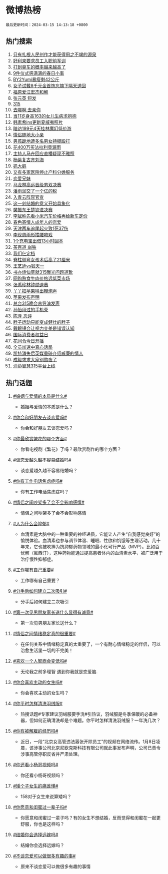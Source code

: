 # 微博热榜

`最后更新时间：2024-03-15 14:13:18 +0800`

## 热门搜索

1. [只有扎根人民创作才能获得用之不竭的源泉](https://m.weibo.cn/search?containerid=100103type%3D1%26t%3D10%26q%3D%23%E5%8F%AA%E6%9C%89%E6%89%8E%E6%A0%B9%E4%BA%BA%E6%B0%91%E5%88%9B%E4%BD%9C%E6%89%8D%E8%83%BD%E8%8E%B7%E5%BE%97%E7%94%A8%E4%B9%8B%E4%B8%8D%E7%AB%AD%E7%9A%84%E6%BA%90%E6%B3%89%23&stream_entry_id=51&isnewpage=1&extparam=seat%3D1%26cate%3D10103%26dgr%3D0%26q%3D%2523%25E5%258F%25AA%25E6%259C%2589%25E6%2589%258E%25E6%25A0%25B9%25E4%25BA%25BA%25E6%25B0%2591%25E5%2588%259B%25E4%25BD%259C%25E6%2589%258D%25E8%2583%25BD%25E8%258E%25B7%25E5%25BE%2597%25E7%2594%25A8%25E4%25B9%258B%25E4%25B8%258D%25E7%25AB%25AD%25E7%259A%2584%25E6%25BA%2590%25E6%25B3%2589%2523%26stream_entry_id%3D51%26c_type%3D51%26pos%3D0%26filter_type%3Drealtimehot%26display_time%3D1710483197%26pre_seqid%3D1710483197385016155166)
1. [好利来要求员工入职前军训](https://m.weibo.cn/search?containerid=100103type%3D1%26t%3D10%26q%3D%23%E5%A5%BD%E5%88%A9%E6%9D%A5%E8%A6%81%E6%B1%82%E5%91%98%E5%B7%A5%E5%85%A5%E8%81%8C%E5%89%8D%E5%86%9B%E8%AE%AD%23&stream_entry_id=31&isnewpage=1&extparam=seat%3D1%26flag%3D1%26cate%3D5001%26band_rank%3D1%26filter_type%3Drealtimehot%26dgr%3D0%26pos%3D0%26lcate%3D5001%26stream_entry_id%3D31%26realpos%3D1%26c_type%3D31%26q%3D%2523%25E5%25A5%25BD%25E5%2588%25A9%25E6%259D%25A5%25E8%25A6%2581%25E6%25B1%2582%25E5%2591%2598%25E5%25B7%25A5%25E5%2585%25A5%25E8%2581%258C%25E5%2589%258D%25E5%2586%259B%25E8%25AE%25AD%2523%26display_time%3D1710483197%26pre_seqid%3D1710483197385016155166)
1. [打到臭车的概率越来越高了](https://m.weibo.cn/search?containerid=100103type%3D1%26t%3D10%26q%3D%23%E6%89%93%E5%88%B0%E8%87%AD%E8%BD%A6%E7%9A%84%E6%A6%82%E7%8E%87%E8%B6%8A%E6%9D%A5%E8%B6%8A%E9%AB%98%E4%BA%86%23&stream_entry_id=31&isnewpage=1&extparam=seat%3D1%26flag%3D2%26cate%3D5001%26band_rank%3D2%26filter_type%3Drealtimehot%26dgr%3D0%26pos%3D1%26lcate%3D5001%26stream_entry_id%3D31%26realpos%3D2%26c_type%3D31%26q%3D%2523%25E6%2589%2593%25E5%2588%25B0%25E8%2587%25AD%25E8%25BD%25A6%25E7%259A%2584%25E6%25A6%2582%25E7%258E%2587%25E8%25B6%258A%25E6%259D%25A5%25E8%25B6%258A%25E9%25AB%2598%25E4%25BA%2586%2523%26display_time%3D1710483197%26pre_seqid%3D1710483197385016155166)
1. [9件仪式感满满的春日小事](https://m.weibo.cn/search?containerid=100103type%3D1%26t%3D10%26q%3D%239%E4%BB%B6%E4%BB%AA%E5%BC%8F%E6%84%9F%E6%BB%A1%E6%BB%A1%E7%9A%84%E6%98%A5%E6%97%A5%E5%B0%8F%E4%BA%8B%23&stream_entry_id=31&isnewpage=1&extparam=seat%3D1%26flag%3D0%26cate%3D5001%26band_rank%3D3%26filter_type%3Drealtimehot%26dgr%3D0%26pos%3D2%26lcate%3D5001%26stream_entry_id%3D31%26realpos%3D3%26c_type%3D31%26q%3D%25239%25E4%25BB%25B6%25E4%25BB%25AA%25E5%25BC%258F%25E6%2584%259F%25E6%25BB%25A1%25E6%25BB%25A1%25E7%259A%2584%25E6%2598%25A5%25E6%2597%25A5%25E5%25B0%258F%25E4%25BA%258B%2523%26display_time%3D1710483197%26pre_seqid%3D1710483197385016155166)
1. [BY2Yumi暴瘦剩42公斤](https://m.weibo.cn/search?containerid=100103type%3D1%26t%3D10%26q%3D%23BY2Yumi%E6%9A%B4%E7%98%A6%E5%89%A942%E5%85%AC%E6%96%A4%23&stream_entry_id=31&isnewpage=1&extparam=seat%3D1%26flag%3D1%26cate%3D5001%26band_rank%3D4%26filter_type%3Drealtimehot%26dgr%3D0%26pos%3D3%26lcate%3D5001%26stream_entry_id%3D31%26realpos%3D4%26c_type%3D31%26q%3D%2523BY2Yumi%25E6%259A%25B4%25E7%2598%25A6%25E5%2589%25A942%25E5%2585%25AC%25E6%2596%25A4%2523%26display_time%3D1710483197%26pre_seqid%3D1710483197385016155166)
1. [女子试戴8千元金首饰忘摘下隔天送回](https://m.weibo.cn/search?containerid=100103type%3D1%26t%3D10%26q%3D%23%E5%A5%B3%E5%AD%90%E8%AF%95%E6%88%B48%E5%8D%83%E5%85%83%E9%87%91%E9%A6%96%E9%A5%B0%E5%BF%98%E6%91%98%E4%B8%8B%E9%9A%94%E5%A4%A9%E9%80%81%E5%9B%9E%23&stream_entry_id=31&isnewpage=1&extparam=seat%3D1%26flag%3D32768%26cate%3D5001%26band_rank%3D5%26filter_type%3Drealtimehot%26dgr%3D0%26pos%3D4%26lcate%3D5001%26stream_entry_id%3D31%26realpos%3D5%26c_type%3D31%26q%3D%2523%25E5%25A5%25B3%25E5%25AD%2590%25E8%25AF%2595%25E6%2588%25B48%25E5%258D%2583%25E5%2585%2583%25E9%2587%2591%25E9%25A6%2596%25E9%25A5%25B0%25E5%25BF%2598%25E6%2591%2598%25E4%25B8%258B%25E9%259A%2594%25E5%25A4%25A9%25E9%2580%2581%25E5%259B%259E%2523%26display_time%3D1710483197%26pre_seqid%3D1710483197385016155166)
1. [福原爱江宏杰和解](https://m.weibo.cn/search?containerid=100103type%3D1%26t%3D10%26q%3D%E7%A6%8F%E5%8E%9F%E7%88%B1%E6%B1%9F%E5%AE%8F%E6%9D%B0%E5%92%8C%E8%A7%A3&stream_entry_id=31&isnewpage=1&extparam=seat%3D1%26flag%3D1%26cate%3D5001%26band_rank%3D6%26filter_type%3Drealtimehot%26dgr%3D0%26pos%3D5%26lcate%3D5001%26stream_entry_id%3D31%26realpos%3D6%26c_type%3D31%26q%3D%25E7%25A6%258F%25E5%258E%259F%25E7%2588%25B1%25E6%25B1%259F%25E5%25AE%258F%25E6%259D%25B0%25E5%2592%258C%25E8%25A7%25A3%26display_time%3D1710483197%26pre_seqid%3D1710483197385016155166)
1. [张元英 短发](https://m.weibo.cn/search?containerid=100103type%3D1%26t%3D10%26q%3D%E5%BC%A0%E5%85%83%E8%8B%B1+%E7%9F%AD%E5%8F%91&stream_entry_id=31&isnewpage=1&extparam=seat%3D1%26flag%3D1%26cate%3D5001%26band_rank%3D7%26filter_type%3Drealtimehot%26dgr%3D0%26pos%3D6%26lcate%3D5001%26stream_entry_id%3D31%26realpos%3D7%26c_type%3D31%26q%3D%25E5%25BC%25A0%25E5%2585%2583%25E8%258B%25B1%2520%25E7%259F%25AD%25E5%258F%2591%26display_time%3D1710483197%26pre_seqid%3D1710483197385016155166)
1. [315](https://m.weibo.cn/search?containerid=100103type%3D1%26t%3D10%26q%3D315&stream_entry_id=31&isnewpage=1&extparam=seat%3D1%26flag%3D16%26cate%3D5001%26band_rank%3D8%26filter_type%3Drealtimehot%26dgr%3D0%26pos%3D7%26lcate%3D5001%26stream_entry_id%3D31%26realpos%3D8%26c_type%3D31%26q%3D315%26display_time%3D1710483197%26pre_seqid%3D1710483197385016155166)
1. [去哪啊 去亲你](https://m.weibo.cn/search?containerid=100103type%3D1%26t%3D10%26q%3D%E5%8E%BB%E5%93%AA%E5%95%8A+%E5%8E%BB%E4%BA%B2%E4%BD%A0&stream_entry_id=31&isnewpage=1&extparam=seat%3D1%26flag%3D2%26cate%3D5001%26band_rank%3D9%26filter_type%3Drealtimehot%26dgr%3D0%26pos%3D8%26lcate%3D5001%26stream_entry_id%3D31%26realpos%3D9%26c_type%3D31%26q%3D%25E5%258E%25BB%25E5%2593%25AA%25E5%2595%258A%2520%25E5%258E%25BB%25E4%25BA%25B2%25E4%25BD%25A0%26display_time%3D1710483197%26pre_seqid%3D1710483197385016155166)
1. [当11岁身高163的女儿生病求抱抱](https://m.weibo.cn/search?containerid=100103type%3D1%26t%3D10%26q%3D%23%E5%BD%9311%E5%B2%81%E8%BA%AB%E9%AB%98163%E7%9A%84%E5%A5%B3%E5%84%BF%E7%94%9F%E7%97%85%E6%B1%82%E6%8A%B1%E6%8A%B1%23&stream_entry_id=31&isnewpage=1&extparam=seat%3D1%26flag%3D32768%26cate%3D5001%26band_rank%3D10%26filter_type%3Drealtimehot%26dgr%3D0%26pos%3D9%26lcate%3D5001%26stream_entry_id%3D31%26realpos%3D10%26c_type%3D31%26q%3D%2523%25E5%25BD%259311%25E5%25B2%2581%25E8%25BA%25AB%25E9%25AB%2598163%25E7%259A%2584%25E5%25A5%25B3%25E5%2584%25BF%25E7%2594%259F%25E7%2597%2585%25E6%25B1%2582%25E6%258A%25B1%25E6%258A%25B1%2523%26display_time%3D1710483197%26pre_seqid%3D1710483197385016155166)
1. [韩素希ins更新夏威夷照片](https://m.weibo.cn/search?containerid=100103type%3D1%26t%3D10%26q%3D%23%E9%9F%A9%E7%B4%A0%E5%B8%8Cins%E6%9B%B4%E6%96%B0%E5%A4%8F%E5%A8%81%E5%A4%B7%E7%85%A7%E7%89%87%23&stream_entry_id=31&isnewpage=1&extparam=seat%3D1%26flag%3D2%26cate%3D5001%26band_rank%3D11%26filter_type%3Drealtimehot%26dgr%3D0%26pos%3D10%26lcate%3D5001%26stream_entry_id%3D31%26realpos%3D11%26c_type%3D31%26q%3D%2523%25E9%259F%25A9%25E7%25B4%25A0%25E5%25B8%258Cins%25E6%259B%25B4%25E6%2596%25B0%25E5%25A4%258F%25E5%25A8%2581%25E5%25A4%25B7%25E7%2585%25A7%25E7%2589%2587%2523%26display_time%3D1710483197%26pre_seqid%3D1710483197385016155166)
1. [暗访199元4天桂林魔幻低价游](https://m.weibo.cn/search?containerid=100103type%3D1%26t%3D10%26q%3D%23%E6%9A%97%E8%AE%BF199%E5%85%834%E5%A4%A9%E6%A1%82%E6%9E%97%E9%AD%94%E5%B9%BB%E4%BD%8E%E4%BB%B7%E6%B8%B8%23&stream_entry_id=31&isnewpage=1&extparam=seat%3D1%26flag%3D1%26cate%3D5001%26band_rank%3D12%26filter_type%3Drealtimehot%26dgr%3D0%26pos%3D11%26lcate%3D5001%26stream_entry_id%3D31%26realpos%3D12%26c_type%3D31%26q%3D%2523%25E6%259A%2597%25E8%25AE%25BF199%25E5%2585%25834%25E5%25A4%25A9%25E6%25A1%2582%25E6%259E%2597%25E9%25AD%2594%25E5%25B9%25BB%25E4%25BD%258E%25E4%25BB%25B7%25E6%25B8%25B8%2523%26display_time%3D1710483197%26pre_seqid%3D1710483197385016155166)
1. [情侣随地大小亲](https://m.weibo.cn/search?containerid=100103type%3D1%26t%3D10%26q%3D%E6%83%85%E4%BE%A3%E9%9A%8F%E5%9C%B0%E5%A4%A7%E5%B0%8F%E4%BA%B2&stream_entry_id=31&isnewpage=1&extparam=seat%3D1%26flag%3D0%26cate%3D5001%26band_rank%3D13%26filter_type%3Drealtimehot%26dgr%3D0%26pos%3D12%26lcate%3D5001%26stream_entry_id%3D31%26realpos%3D13%26c_type%3D31%26q%3D%25E6%2583%2585%25E4%25BE%25A3%25E9%259A%258F%25E5%259C%25B0%25E5%25A4%25A7%25E5%25B0%258F%25E4%25BA%25B2%26display_time%3D1710483197%26pre_seqid%3D1710483197385016155166)
1. [男孩跪地遭多名男女持棍殴打](https://m.weibo.cn/search?containerid=100103type%3D1%26t%3D10%26q%3D%23%E7%94%B7%E5%AD%A9%E8%B7%AA%E5%9C%B0%E9%81%AD%E5%A4%9A%E5%90%8D%E7%94%B7%E5%A5%B3%E6%8C%81%E6%A3%8D%E6%AE%B4%E6%89%93%23&stream_entry_id=31&isnewpage=1&extparam=seat%3D1%26flag%3D0%26cate%3D5001%26band_rank%3D14%26filter_type%3Drealtimehot%26dgr%3D0%26pos%3D13%26lcate%3D5001%26stream_entry_id%3D31%26realpos%3D14%26c_type%3D31%26q%3D%2523%25E7%2594%25B7%25E5%25AD%25A9%25E8%25B7%25AA%25E5%259C%25B0%25E9%2581%25AD%25E5%25A4%259A%25E5%2590%258D%25E7%2594%25B7%25E5%25A5%25B3%25E6%258C%2581%25E6%25A3%258D%25E6%25AE%25B4%25E6%2589%2593%2523%26display_time%3D1710483197%26pre_seqid%3D1710483197385016155166)
1. [花400万买法拉利竟漏雨](https://m.weibo.cn/search?containerid=100103type%3D1%26t%3D10%26q%3D%23%E8%8A%B1400%E4%B8%87%E4%B9%B0%E6%B3%95%E6%8B%89%E5%88%A9%E7%AB%9F%E6%BC%8F%E9%9B%A8%23&stream_entry_id=31&isnewpage=1&extparam=seat%3D1%26flag%3D1%26cate%3D5001%26band_rank%3D15%26filter_type%3Drealtimehot%26dgr%3D0%26pos%3D14%26lcate%3D5001%26stream_entry_id%3D31%26realpos%3D15%26c_type%3D31%26q%3D%2523%25E8%258A%25B1400%25E4%25B8%2587%25E4%25B9%25B0%25E6%25B3%2595%25E6%258B%2589%25E5%2588%25A9%25E7%25AB%259F%25E6%25BC%258F%25E9%259B%25A8%2523%26display_time%3D1710483197%26pre_seqid%3D1710483197385016155166)
1. [主持人马卉回应直播疑现不雅照](https://m.weibo.cn/search?containerid=100103type%3D1%26t%3D10%26q%3D%23%E4%B8%BB%E6%8C%81%E4%BA%BA%E9%A9%AC%E5%8D%89%E5%9B%9E%E5%BA%94%E7%9B%B4%E6%92%AD%E7%96%91%E7%8E%B0%E4%B8%8D%E9%9B%85%E7%85%A7%23&stream_entry_id=31&isnewpage=1&extparam=seat%3D1%26flag%3D0%26cate%3D5001%26band_rank%3D16%26filter_type%3Drealtimehot%26dgr%3D0%26pos%3D15%26lcate%3D5001%26stream_entry_id%3D31%26realpos%3D16%26c_type%3D31%26q%3D%2523%25E4%25B8%25BB%25E6%258C%2581%25E4%25BA%25BA%25E9%25A9%25AC%25E5%258D%2589%25E5%259B%259E%25E5%25BA%2594%25E7%259B%25B4%25E6%2592%25AD%25E7%2596%2591%25E7%258E%25B0%25E4%25B8%258D%25E9%259B%2585%25E7%2585%25A7%2523%26display_time%3D1710483197%26pre_seqid%3D1710483197385016155166)
1. [杨紫复古齐刘海](https://m.weibo.cn/search?containerid=100103type%3D1%26t%3D10%26q%3D%23%E6%9D%A8%E7%B4%AB%E5%A4%8D%E5%8F%A4%E9%BD%90%E5%88%98%E6%B5%B7%23&stream_entry_id=31&isnewpage=1&extparam=seat%3D1%26flag%3D1%26cate%3D5001%26band_rank%3D17%26filter_type%3Drealtimehot%26dgr%3D0%26pos%3D16%26lcate%3D5001%26stream_entry_id%3D31%26realpos%3D17%26c_type%3D31%26q%3D%2523%25E6%259D%25A8%25E7%25B4%25AB%25E5%25A4%258D%25E5%258F%25A4%25E9%25BD%2590%25E5%2588%2598%25E6%25B5%25B7%2523%26display_time%3D1710483197%26pre_seqid%3D1710483197385016155166)
1. [抓大鹅](https://m.weibo.cn/search?containerid=100103type%3D1%26t%3D10%26q%3D%E6%8A%93%E5%A4%A7%E9%B9%85&stream_entry_id=31&isnewpage=1&extparam=seat%3D1%26flag%3D1%26cate%3D5001%26band_rank%3D18%26filter_type%3Drealtimehot%26dgr%3D0%26pos%3D17%26lcate%3D5001%26stream_entry_id%3D31%26realpos%3D18%26c_type%3D31%26q%3D%25E6%258A%2593%25E5%25A4%25A7%25E9%25B9%2585%26display_time%3D1710483197%26pre_seqid%3D1710483197385016155166)
1. [又有多家医院停止产科分娩服务](https://m.weibo.cn/search?containerid=100103type%3D1%26t%3D10%26q%3D%23%E5%8F%88%E6%9C%89%E5%A4%9A%E5%AE%B6%E5%8C%BB%E9%99%A2%E5%81%9C%E6%AD%A2%E4%BA%A7%E7%A7%91%E5%88%86%E5%A8%A9%E6%9C%8D%E5%8A%A1%23&stream_entry_id=31&isnewpage=1&extparam=seat%3D1%26flag%3D0%26cate%3D5001%26band_rank%3D19%26filter_type%3Drealtimehot%26dgr%3D0%26pos%3D18%26lcate%3D5001%26stream_entry_id%3D31%26realpos%3D19%26c_type%3D31%26q%3D%2523%25E5%258F%2588%25E6%259C%2589%25E5%25A4%259A%25E5%25AE%25B6%25E5%258C%25BB%25E9%2599%25A2%25E5%2581%259C%25E6%25AD%25A2%25E4%25BA%25A7%25E7%25A7%2591%25E5%2588%2586%25E5%25A8%25A9%25E6%259C%258D%25E5%258A%25A1%2523%26display_time%3D1710483197%26pre_seqid%3D1710483197385016155166)
1. [恋爱兄妹](https://m.weibo.cn/search?containerid=100103type%3D1%26t%3D10%26q%3D%E6%81%8B%E7%88%B1%E5%85%84%E5%A6%B9&stream_entry_id=31&isnewpage=1&extparam=seat%3D1%26flag%3D1%26cate%3D5001%26band_rank%3D20%26filter_type%3Drealtimehot%26dgr%3D0%26pos%3D19%26lcate%3D5001%26stream_entry_id%3D31%26realpos%3D20%26c_type%3D31%26q%3D%25E6%2581%258B%25E7%2588%25B1%25E5%2585%2584%25E5%25A6%25B9%26display_time%3D1710483197%26pre_seqid%3D1710483197385016155166)
1. [马龙林高远晋级男双决赛](https://m.weibo.cn/search?containerid=100103type%3D1%26t%3D10%26q%3D%23%E9%A9%AC%E9%BE%99%E6%9E%97%E9%AB%98%E8%BF%9C%E6%99%8B%E7%BA%A7%E7%94%B7%E5%8F%8C%E5%86%B3%E8%B5%9B%23&stream_entry_id=31&isnewpage=1&extparam=seat%3D1%26flag%3D1%26cate%3D5001%26band_rank%3D21%26filter_type%3Drealtimehot%26dgr%3D0%26pos%3D20%26lcate%3D5001%26stream_entry_id%3D31%26realpos%3D21%26c_type%3D31%26q%3D%2523%25E9%25A9%25AC%25E9%25BE%2599%25E6%259E%2597%25E9%25AB%2598%25E8%25BF%259C%25E6%2599%258B%25E7%25BA%25A7%25E7%2594%25B7%25E5%258F%258C%25E5%2586%25B3%25E8%25B5%259B%2523%26display_time%3D1710483197%26pre_seqid%3D1710483197385016155166)
1. [潘雨润交了一个亿的税](https://m.weibo.cn/search?containerid=100103type%3D1%26t%3D10%26q%3D%23%E6%BD%98%E9%9B%A8%E6%B6%A6%E4%BA%A4%E4%BA%86%E4%B8%80%E4%B8%AA%E4%BA%BF%E7%9A%84%E7%A8%8E%23&stream_entry_id=31&isnewpage=1&extparam=seat%3D1%26flag%3D1%26cate%3D5001%26band_rank%3D22%26filter_type%3Drealtimehot%26dgr%3D0%26pos%3D21%26lcate%3D5001%26stream_entry_id%3D31%26realpos%3D22%26c_type%3D31%26q%3D%2523%25E6%25BD%2598%25E9%259B%25A8%25E6%25B6%25A6%25E4%25BA%25A4%25E4%25BA%2586%25E4%25B8%2580%25E4%25B8%25AA%25E4%25BA%25BF%25E7%259A%2584%25E7%25A8%258E%2523%26display_time%3D1710483197%26pre_seqid%3D1710483197385016155166)
1. [入青云阵容官宣](https://m.weibo.cn/search?containerid=100103type%3D1%26t%3D10%26q%3D%23%E5%85%A5%E9%9D%92%E4%BA%91%E9%98%B5%E5%AE%B9%E5%AE%98%E5%AE%A3%23&stream_entry_id=31&isnewpage=1&extparam=seat%3D1%26flag%3D0%26cate%3D5001%26band_rank%3D23%26filter_type%3Drealtimehot%26dgr%3D0%26pos%3D22%26lcate%3D5001%26stream_entry_id%3D31%26realpos%3D23%26c_type%3D31%26q%3D%2523%25E5%2585%25A5%25E9%259D%2592%25E4%25BA%2591%25E9%2598%25B5%25E5%25AE%25B9%25E5%25AE%2598%25E5%25AE%25A3%2523%26display_time%3D1710483197%26pre_seqid%3D1710483197385016155166)
1. [这一刻结婚的意义开始具象化](https://m.weibo.cn/search?containerid=100103type%3D1%26t%3D10%26q%3D%23%E8%BF%99%E4%B8%80%E5%88%BB%E7%BB%93%E5%A9%9A%E7%9A%84%E6%84%8F%E4%B9%89%E5%BC%80%E5%A7%8B%E5%85%B7%E8%B1%A1%E5%8C%96%23&stream_entry_id=31&isnewpage=1&extparam=seat%3D1%26flag%3D1%26cate%3D5001%26band_rank%3D24%26filter_type%3Drealtimehot%26dgr%3D0%26pos%3D23%26lcate%3D5001%26stream_entry_id%3D31%26realpos%3D24%26c_type%3D31%26q%3D%2523%25E8%25BF%2599%25E4%25B8%2580%25E5%2588%25BB%25E7%25BB%2593%25E5%25A9%259A%25E7%259A%2584%25E6%2584%258F%25E4%25B9%2589%25E5%25BC%2580%25E5%25A7%258B%25E5%2585%25B7%25E8%25B1%25A1%25E5%258C%2596%2523%26display_time%3D1710483197%26pre_seqid%3D1710483197385016155166)
1. [樊振东王楚钦进决赛](https://m.weibo.cn/search?containerid=100103type%3D1%26t%3D10%26q%3D%23%E6%A8%8A%E6%8C%AF%E4%B8%9C%E7%8E%8B%E6%A5%9A%E9%92%A6%E8%BF%9B%E5%86%B3%E8%B5%9B%23&stream_entry_id=31&isnewpage=1&extparam=seat%3D1%26flag%3D1%26cate%3D5001%26band_rank%3D25%26filter_type%3Drealtimehot%26dgr%3D0%26pos%3D24%26lcate%3D5001%26stream_entry_id%3D31%26realpos%3D25%26c_type%3D31%26q%3D%2523%25E6%25A8%258A%25E6%258C%25AF%25E4%25B8%259C%25E7%258E%258B%25E6%25A5%259A%25E9%2592%25A6%25E8%25BF%259B%25E5%2586%25B3%25E8%25B5%259B%2523%26display_time%3D1710483197%26pre_seqid%3D1710483197385016155166)
1. [李斌称先看小米汽车价格再给新车定价](https://m.weibo.cn/search?containerid=100103type%3D1%26t%3D10%26q%3D%23%E6%9D%8E%E6%96%8C%E7%A7%B0%E5%85%88%E7%9C%8B%E5%B0%8F%E7%B1%B3%E6%B1%BD%E8%BD%A6%E4%BB%B7%E6%A0%BC%E5%86%8D%E7%BB%99%E6%96%B0%E8%BD%A6%E5%AE%9A%E4%BB%B7%23&stream_entry_id=31&isnewpage=1&extparam=seat%3D1%26flag%3D1%26cate%3D5001%26band_rank%3D26%26filter_type%3Drealtimehot%26dgr%3D0%26pos%3D25%26lcate%3D5001%26stream_entry_id%3D31%26realpos%3D26%26c_type%3D31%26q%3D%2523%25E6%259D%258E%25E6%2596%258C%25E7%25A7%25B0%25E5%2585%2588%25E7%259C%258B%25E5%25B0%258F%25E7%25B1%25B3%25E6%25B1%25BD%25E8%25BD%25A6%25E4%25BB%25B7%25E6%25A0%25BC%25E5%2586%258D%25E7%25BB%2599%25E6%2596%25B0%25E8%25BD%25A6%25E5%25AE%259A%25E4%25BB%25B7%2523%26display_time%3D1710483197%26pre_seqid%3D1710483197385016155166)
1. [春色寄情人成年人的恋爱](https://m.weibo.cn/search?containerid=100103type%3D1%26t%3D10%26q%3D%23%E6%98%A5%E8%89%B2%E5%AF%84%E6%83%85%E4%BA%BA%E6%88%90%E5%B9%B4%E4%BA%BA%E7%9A%84%E6%81%8B%E7%88%B1%23&stream_entry_id=31&isnewpage=1&extparam=seat%3D1%26flag%3D0%26cate%3D5001%26band_rank%3D27%26filter_type%3Drealtimehot%26dgr%3D0%26pos%3D26%26lcate%3D5001%26stream_entry_id%3D31%26realpos%3D27%26c_type%3D31%26q%3D%2523%25E6%2598%25A5%25E8%2589%25B2%25E5%25AF%2584%25E6%2583%2585%25E4%25BA%25BA%25E6%2588%2590%25E5%25B9%25B4%25E4%25BA%25BA%25E7%259A%2584%25E6%2581%258B%25E7%2588%25B1%2523%26display_time%3D1710483197%26pre_seqid%3D1710483197385016155166)
1. [天津两车追尾起火致1死37伤](https://m.weibo.cn/search?containerid=100103type%3D1%26t%3D10%26q%3D%23%E5%A4%A9%E6%B4%A5%E4%B8%A4%E8%BD%A6%E8%BF%BD%E5%B0%BE%E8%B5%B7%E7%81%AB%E8%87%B41%E6%AD%BB37%E4%BC%A4%23&stream_entry_id=31&isnewpage=1&extparam=seat%3D1%26flag%3D0%26cate%3D5001%26band_rank%3D28%26filter_type%3Drealtimehot%26dgr%3D0%26pos%3D27%26lcate%3D5001%26stream_entry_id%3D31%26realpos%3D28%26c_type%3D31%26q%3D%2523%25E5%25A4%25A9%25E6%25B4%25A5%25E4%25B8%25A4%25E8%25BD%25A6%25E8%25BF%25BD%25E5%25B0%25BE%25E8%25B5%25B7%25E7%2581%25AB%25E8%2587%25B41%25E6%25AD%25BB37%25E4%25BC%25A4%2523%26display_time%3D1710483197%26pre_seqid%3D1710483197385016155166)
1. [李现周雨彤搂腰吻戏](https://m.weibo.cn/search?containerid=100103type%3D1%26t%3D10%26q%3D%23%E6%9D%8E%E7%8E%B0%E5%91%A8%E9%9B%A8%E5%BD%A4%E6%90%82%E8%85%B0%E5%90%BB%E6%88%8F%23&stream_entry_id=31&isnewpage=1&extparam=seat%3D1%26flag%3D1%26cate%3D5001%26band_rank%3D29%26filter_type%3Drealtimehot%26dgr%3D0%26pos%3D28%26lcate%3D5001%26stream_entry_id%3D31%26realpos%3D29%26c_type%3D31%26q%3D%2523%25E6%259D%258E%25E7%258E%25B0%25E5%2591%25A8%25E9%259B%25A8%25E5%25BD%25A4%25E6%2590%2582%25E8%2585%25B0%25E5%2590%25BB%25E6%2588%258F%2523%26display_time%3D1710483197%26pre_seqid%3D1710483197385016155166)
1. [1个充电宝出借13小时回本](https://m.weibo.cn/search?containerid=100103type%3D1%26t%3D10%26q%3D%231%E4%B8%AA%E5%85%85%E7%94%B5%E5%AE%9D%E5%87%BA%E5%80%9F13%E5%B0%8F%E6%97%B6%E5%9B%9E%E6%9C%AC%23&stream_entry_id=31&isnewpage=1&extparam=seat%3D1%26flag%3D1%26cate%3D5001%26band_rank%3D30%26filter_type%3Drealtimehot%26dgr%3D0%26pos%3D29%26lcate%3D5001%26stream_entry_id%3D31%26realpos%3D30%26c_type%3D31%26q%3D%25231%25E4%25B8%25AA%25E5%2585%2585%25E7%2594%25B5%25E5%25AE%259D%25E5%2587%25BA%25E5%2580%259F13%25E5%25B0%258F%25E6%2597%25B6%25E5%259B%259E%25E6%259C%25AC%2523%26display_time%3D1710483197%26pre_seqid%3D1710483197385016155166)
1. [茶百道 崩铁](https://m.weibo.cn/search?containerid=100103type%3D1%26t%3D10%26q%3D%E8%8C%B6%E7%99%BE%E9%81%93+%E5%B4%A9%E9%93%81&stream_entry_id=31&isnewpage=1&extparam=seat%3D1%26flag%3D0%26cate%3D5001%26band_rank%3D31%26filter_type%3Drealtimehot%26dgr%3D0%26pos%3D30%26lcate%3D5001%26stream_entry_id%3D31%26realpos%3D31%26c_type%3D31%26q%3D%25E8%258C%25B6%25E7%2599%25BE%25E9%2581%2593%2520%25E5%25B4%25A9%25E9%2593%2581%26display_time%3D1710483197%26pre_seqid%3D1710483197385016155166)
1. [我们仨定档](https://m.weibo.cn/search?containerid=100103type%3D1%26t%3D10%26q%3D%23%E6%88%91%E4%BB%AC%E4%BB%A8%E5%AE%9A%E6%A1%A3%23&stream_entry_id=31&isnewpage=1&extparam=seat%3D1%26flag%3D0%26cate%3D5001%26band_rank%3D32%26filter_type%3Drealtimehot%26dgr%3D0%26pos%3D31%26lcate%3D5001%26stream_entry_id%3D31%26realpos%3D32%26c_type%3D31%26q%3D%2523%25E6%2588%2591%25E4%25BB%25AC%25E4%25BB%25A8%25E5%25AE%259A%25E6%25A1%25A3%2523%26display_time%3D1710483197%26pre_seqid%3D1710483197385016155166)
1. [脊柱侧弯女孩术后高了21厘米](https://m.weibo.cn/search?containerid=100103type%3D1%26t%3D10%26q%3D%23%E8%84%8A%E6%9F%B1%E4%BE%A7%E5%BC%AF%E5%A5%B3%E5%AD%A9%E6%9C%AF%E5%90%8E%E9%AB%98%E4%BA%8621%E5%8E%98%E7%B1%B3%23&stream_entry_id=31&isnewpage=1&extparam=seat%3D1%26flag%3D32768%26cate%3D5001%26band_rank%3D33%26filter_type%3Drealtimehot%26dgr%3D0%26pos%3D32%26lcate%3D5001%26stream_entry_id%3D31%26realpos%3D33%26c_type%3D31%26q%3D%2523%25E8%2584%258A%25E6%259F%25B1%25E4%25BE%25A7%25E5%25BC%25AF%25E5%25A5%25B3%25E5%25AD%25A9%25E6%259C%25AF%25E5%2590%258E%25E9%25AB%2598%25E4%25BA%258621%25E5%258E%2598%25E7%25B1%25B3%2523%26display_time%3D1710483197%26pre_seqid%3D1710483197385016155166)
1. [王艺迪vs钱天一](https://m.weibo.cn/search?containerid=100103type%3D1%26t%3D10%26q%3D%23%E7%8E%8B%E8%89%BA%E8%BF%AAvs%E9%92%B1%E5%A4%A9%E4%B8%80%23&stream_entry_id=31&isnewpage=1&extparam=seat%3D1%26flag%3D1%26cate%3D5001%26band_rank%3D34%26filter_type%3Drealtimehot%26dgr%3D0%26pos%3D33%26lcate%3D5001%26stream_entry_id%3D31%26realpos%3D34%26c_type%3D31%26q%3D%2523%25E7%258E%258B%25E8%2589%25BA%25E8%25BF%25AAvs%25E9%2592%25B1%25E5%25A4%25A9%25E4%25B8%2580%2523%26display_time%3D1710483197%26pre_seqid%3D1710483197385016155166)
1. [书亦烧仙草就315曝光问题道歉](https://m.weibo.cn/search?containerid=100103type%3D1%26t%3D10%26q%3D%23%E4%B9%A6%E4%BA%A6%E7%83%A7%E4%BB%99%E8%8D%89%E5%B0%B1315%E6%9B%9D%E5%85%89%E9%97%AE%E9%A2%98%E9%81%93%E6%AD%89%23&stream_entry_id=31&isnewpage=1&extparam=seat%3D1%26flag%3D0%26cate%3D5001%26band_rank%3D35%26filter_type%3Drealtimehot%26dgr%3D0%26pos%3D34%26lcate%3D5001%26stream_entry_id%3D31%26realpos%3D35%26c_type%3D31%26q%3D%2523%25E4%25B9%25A6%25E4%25BA%25A6%25E7%2583%25A7%25E4%25BB%2599%25E8%258D%2589%25E5%25B0%25B1315%25E6%259B%259D%25E5%2585%2589%25E9%2597%25AE%25E9%25A2%2598%25E9%2581%2593%25E6%25AD%2589%2523%26display_time%3D1710483197%26pre_seqid%3D1710483197385016155166)
1. [网购熟食牛肉价格远低菜市场](https://m.weibo.cn/search?containerid=100103type%3D1%26t%3D10%26q%3D%23%E7%BD%91%E8%B4%AD%E7%86%9F%E9%A3%9F%E7%89%9B%E8%82%89%E4%BB%B7%E6%A0%BC%E8%BF%9C%E4%BD%8E%E8%8F%9C%E5%B8%82%E5%9C%BA%23&stream_entry_id=31&isnewpage=1&extparam=seat%3D1%26flag%3D0%26cate%3D5001%26band_rank%3D36%26filter_type%3Drealtimehot%26dgr%3D0%26pos%3D35%26lcate%3D5001%26stream_entry_id%3D31%26realpos%3D36%26c_type%3D31%26q%3D%2523%25E7%25BD%2591%25E8%25B4%25AD%25E7%2586%259F%25E9%25A3%259F%25E7%2589%259B%25E8%2582%2589%25E4%25BB%25B7%25E6%25A0%25BC%25E8%25BF%259C%25E4%25BD%258E%25E8%258F%259C%25E5%25B8%2582%25E5%259C%25BA%2523%26display_time%3D1710483197%26pre_seqid%3D1710483197385016155166)
1. [张禹珍林钟勋退赛](https://m.weibo.cn/search?containerid=100103type%3D1%26t%3D10%26q%3D%23%E5%BC%A0%E7%A6%B9%E7%8F%8D%E6%9E%97%E9%92%9F%E5%8B%8B%E9%80%80%E8%B5%9B%23&stream_entry_id=31&isnewpage=1&extparam=seat%3D1%26flag%3D1%26cate%3D5001%26band_rank%3D37%26filter_type%3Drealtimehot%26dgr%3D0%26pos%3D36%26lcate%3D5001%26stream_entry_id%3D31%26realpos%3D37%26c_type%3D31%26q%3D%2523%25E5%25BC%25A0%25E7%25A6%25B9%25E7%258F%258D%25E6%259E%2597%25E9%2592%259F%25E5%258B%258B%25E9%2580%2580%25E8%25B5%259B%2523%26display_time%3D1710483197%26pre_seqid%3D1710483197385016155166)
1. [丫丫把苹果啃出鞭炮声](https://m.weibo.cn/search?containerid=100103type%3D1%26t%3D10%26q%3D%23%E4%B8%AB%E4%B8%AB%E6%8A%8A%E8%8B%B9%E6%9E%9C%E5%95%83%E5%87%BA%E9%9E%AD%E7%82%AE%E5%A3%B0%23&stream_entry_id=31&isnewpage=1&extparam=seat%3D1%26flag%3D32768%26cate%3D5001%26band_rank%3D38%26filter_type%3Drealtimehot%26dgr%3D0%26pos%3D37%26lcate%3D5001%26stream_entry_id%3D31%26realpos%3D38%26c_type%3D31%26q%3D%2523%25E4%25B8%25AB%25E4%25B8%25AB%25E6%258A%258A%25E8%258B%25B9%25E6%259E%259C%25E5%2595%2583%25E5%2587%25BA%25E9%259E%25AD%25E7%2582%25AE%25E5%25A3%25B0%2523%26display_time%3D1710483197%26pre_seqid%3D1710483197385016155166)
1. [苹果发布声明](https://m.weibo.cn/search?containerid=100103type%3D1%26t%3D10%26q%3D%23%E8%8B%B9%E6%9E%9C%E5%8F%91%E5%B8%83%E5%A3%B0%E6%98%8E%23&stream_entry_id=31&isnewpage=1&extparam=seat%3D1%26flag%3D0%26cate%3D5001%26band_rank%3D39%26filter_type%3Drealtimehot%26dgr%3D0%26pos%3D38%26lcate%3D5001%26stream_entry_id%3D31%26realpos%3D39%26c_type%3D31%26q%3D%2523%25E8%258B%25B9%25E6%259E%259C%25E5%258F%2591%25E5%25B8%2583%25E5%25A3%25B0%25E6%2598%258E%2523%26display_time%3D1710483197%26pre_seqid%3D1710483197385016155166)
1. [总台315晚会总导演发声](https://m.weibo.cn/search?containerid=100103type%3D1%26t%3D10%26q%3D%23%E6%80%BB%E5%8F%B0315%E6%99%9A%E4%BC%9A%E6%80%BB%E5%AF%BC%E6%BC%94%E5%8F%91%E5%A3%B0%23&stream_entry_id=31&isnewpage=1&extparam=seat%3D1%26flag%3D0%26cate%3D5001%26band_rank%3D40%26filter_type%3Drealtimehot%26dgr%3D0%26pos%3D39%26lcate%3D5001%26stream_entry_id%3D31%26realpos%3D40%26c_type%3D31%26q%3D%2523%25E6%2580%25BB%25E5%258F%25B0315%25E6%2599%259A%25E4%25BC%259A%25E6%2580%25BB%25E5%25AF%25BC%25E6%25BC%2594%25E5%258F%2591%25E5%25A3%25B0%2523%26display_time%3D1710483197%26pre_seqid%3D1710483197385016155166)
1. [孙怡用过的手机壳](https://m.weibo.cn/search?containerid=100103type%3D1%26t%3D10%26q%3D%23%E5%AD%99%E6%80%A1%E7%94%A8%E8%BF%87%E7%9A%84%E6%89%8B%E6%9C%BA%E5%A3%B3%23&stream_entry_id=31&isnewpage=1&extparam=seat%3D1%26flag%3D0%26cate%3D5001%26band_rank%3D41%26filter_type%3Drealtimehot%26dgr%3D0%26pos%3D40%26lcate%3D5001%26stream_entry_id%3D31%26realpos%3D41%26c_type%3D31%26q%3D%2523%25E5%25AD%2599%25E6%2580%25A1%25E7%2594%25A8%25E8%25BF%2587%25E7%259A%2584%25E6%2589%258B%25E6%259C%25BA%25E5%25A3%25B3%2523%26display_time%3D1710483197%26pre_seqid%3D1710483197385016155166)
1. [陈泽 恶评](https://m.weibo.cn/search?containerid=100103type%3D1%26t%3D10%26q%3D%E9%99%88%E6%B3%BD+%E6%81%B6%E8%AF%84&stream_entry_id=31&isnewpage=1&extparam=seat%3D1%26flag%3D0%26cate%3D5001%26band_rank%3D42%26filter_type%3Drealtimehot%26dgr%3D0%26pos%3D41%26lcate%3D5001%26stream_entry_id%3D31%26realpos%3D42%26c_type%3D31%26q%3D%25E9%2599%2588%25E6%25B3%25BD%2520%25E6%2581%25B6%25E8%25AF%2584%26display_time%3D1710483197%26pre_seqid%3D1710483197385016155166)
1. [胖子运动只能变成健壮的胖子](https://m.weibo.cn/search?containerid=100103type%3D1%26t%3D10%26q%3D%23%E8%83%96%E5%AD%90%E8%BF%90%E5%8A%A8%E5%8F%AA%E8%83%BD%E5%8F%98%E6%88%90%E5%81%A5%E5%A3%AE%E7%9A%84%E8%83%96%E5%AD%90%23&stream_entry_id=31&isnewpage=1&extparam=seat%3D1%26flag%3D0%26cate%3D5001%26band_rank%3D43%26filter_type%3Drealtimehot%26dgr%3D0%26pos%3D42%26lcate%3D5001%26stream_entry_id%3D31%26realpos%3D43%26c_type%3D31%26q%3D%2523%25E8%2583%2596%25E5%25AD%2590%25E8%25BF%2590%25E5%258A%25A8%25E5%258F%25AA%25E8%2583%25BD%25E5%258F%2598%25E6%2588%2590%25E5%2581%25A5%25E5%25A3%25AE%25E7%259A%2584%25E8%2583%2596%25E5%25AD%2590%2523%26display_time%3D1710483197%26pre_seqid%3D1710483197385016155166)
1. [戴眼镜会让视力变差是错误认知](https://m.weibo.cn/search?containerid=100103type%3D1%26t%3D10%26q%3D%23%E6%88%B4%E7%9C%BC%E9%95%9C%E4%BC%9A%E8%AE%A9%E8%A7%86%E5%8A%9B%E5%8F%98%E5%B7%AE%E6%98%AF%E9%94%99%E8%AF%AF%E8%AE%A4%E7%9F%A5%23&stream_entry_id=31&isnewpage=1&extparam=seat%3D1%26flag%3D0%26cate%3D5001%26band_rank%3D44%26filter_type%3Drealtimehot%26dgr%3D0%26pos%3D43%26lcate%3D5001%26stream_entry_id%3D31%26realpos%3D44%26c_type%3D31%26q%3D%2523%25E6%2588%25B4%25E7%259C%25BC%25E9%2595%259C%25E4%25BC%259A%25E8%25AE%25A9%25E8%25A7%2586%25E5%258A%259B%25E5%258F%2598%25E5%25B7%25AE%25E6%2598%25AF%25E9%2594%2599%25E8%25AF%25AF%25E8%25AE%25A4%25E7%259F%25A5%2523%26display_time%3D1710483197%26pre_seqid%3D1710483197385016155166)
1. [国际消费者权益日](https://m.weibo.cn/search?containerid=100103type%3D1%26t%3D10%26q%3D%23%E5%9B%BD%E9%99%85%E6%B6%88%E8%B4%B9%E8%80%85%E6%9D%83%E7%9B%8A%E6%97%A5%23&stream_entry_id=31&isnewpage=1&extparam=seat%3D1%26flag%3D0%26cate%3D5001%26band_rank%3D45%26filter_type%3Drealtimehot%26dgr%3D0%26pos%3D44%26lcate%3D5001%26stream_entry_id%3D31%26realpos%3D45%26c_type%3D31%26q%3D%2523%25E5%259B%25BD%25E9%2599%2585%25E6%25B6%2588%25E8%25B4%25B9%25E8%2580%2585%25E6%259D%2583%25E7%259B%258A%25E6%2597%25A5%2523%26display_time%3D1710483197%26pre_seqid%3D1710483197385016155166)
1. [花间令今日开播](https://m.weibo.cn/search?containerid=100103type%3D1%26t%3D10%26q%3D%23%E8%8A%B1%E9%97%B4%E4%BB%A4%E4%BB%8A%E6%97%A5%E5%BC%80%E6%92%AD%23&stream_entry_id=31&isnewpage=1&extparam=seat%3D1%26flag%3D0%26cate%3D5001%26band_rank%3D46%26filter_type%3Drealtimehot%26dgr%3D0%26pos%3D45%26lcate%3D5001%26stream_entry_id%3D31%26realpos%3D46%26c_type%3D31%26q%3D%2523%25E8%258A%25B1%25E9%2597%25B4%25E4%25BB%25A4%25E4%25BB%258A%25E6%2597%25A5%25E5%25BC%2580%25E6%2592%25AD%2523%26display_time%3D1710483197%26pre_seqid%3D1710483197385016155166)
1. [全员加速中真心话局](https://m.weibo.cn/search?containerid=100103type%3D1%26t%3D10%26q%3D%23%E5%85%A8%E5%91%98%E5%8A%A0%E9%80%9F%E4%B8%AD%E7%9C%9F%E5%BF%83%E8%AF%9D%E5%B1%80%23&stream_entry_id=31&isnewpage=1&extparam=seat%3D1%26flag%3D1%26cate%3D5001%26band_rank%3D47%26filter_type%3Drealtimehot%26dgr%3D0%26pos%3D46%26lcate%3D5001%26stream_entry_id%3D31%26realpos%3D47%26c_type%3D31%26q%3D%2523%25E5%2585%25A8%25E5%2591%2598%25E5%258A%25A0%25E9%2580%259F%25E4%25B8%25AD%25E7%259C%259F%25E5%25BF%2583%25E8%25AF%259D%25E5%25B1%2580%2523%26display_time%3D1710483197%26pre_seqid%3D1710483197385016155166)
1. [凯特消失后英媒重磅介绍威廉的情人](https://m.weibo.cn/search?containerid=100103type%3D1%26t%3D10%26q%3D%23%E5%87%AF%E7%89%B9%E6%B6%88%E5%A4%B1%E5%90%8E%E8%8B%B1%E5%AA%92%E9%87%8D%E7%A3%85%E4%BB%8B%E7%BB%8D%E5%A8%81%E5%BB%89%E7%9A%84%E6%83%85%E4%BA%BA%23&stream_entry_id=31&isnewpage=1&extparam=seat%3D1%26flag%3D1%26cate%3D5001%26band_rank%3D48%26filter_type%3Drealtimehot%26dgr%3D0%26pos%3D47%26lcate%3D5001%26stream_entry_id%3D31%26realpos%3D48%26c_type%3D31%26q%3D%2523%25E5%2587%25AF%25E7%2589%25B9%25E6%25B6%2588%25E5%25A4%25B1%25E5%2590%258E%25E8%258B%25B1%25E5%25AA%2592%25E9%2587%258D%25E7%25A3%2585%25E4%25BB%258B%25E7%25BB%258D%25E5%25A8%2581%25E5%25BB%2589%25E7%259A%2584%25E6%2583%2585%25E4%25BA%25BA%2523%26display_time%3D1710483197%26pre_seqid%3D1710483197385016155166)
1. [成毅求求大家别熬夜了](https://m.weibo.cn/search?containerid=100103type%3D1%26t%3D10%26q%3D%23%E6%88%90%E6%AF%85%E6%B1%82%E6%B1%82%E5%A4%A7%E5%AE%B6%E5%88%AB%E7%86%AC%E5%A4%9C%E4%BA%86%23&stream_entry_id=31&isnewpage=1&extparam=seat%3D1%26flag%3D0%26cate%3D5001%26band_rank%3D49%26filter_type%3Drealtimehot%26dgr%3D0%26pos%3D48%26lcate%3D5001%26stream_entry_id%3D31%26realpos%3D49%26c_type%3D31%26q%3D%2523%25E6%2588%2590%25E6%25AF%2585%25E6%25B1%2582%25E6%25B1%2582%25E5%25A4%25A7%25E5%25AE%25B6%25E5%2588%25AB%25E7%2586%25AC%25E5%25A4%259C%25E4%25BA%2586%2523%26display_time%3D1710483197%26pre_seqid%3D1710483197385016155166)
1. [消协智慧315平台上线](https://m.weibo.cn/search?containerid=100103type%3D1%26t%3D10%26q%3D%23%E6%B6%88%E5%8D%8F%E6%99%BA%E6%85%A7315%E5%B9%B3%E5%8F%B0%E4%B8%8A%E7%BA%BF%23&stream_entry_id=31&isnewpage=1&extparam=seat%3D1%26flag%3D1%26cate%3D5001%26band_rank%3D50%26filter_type%3Drealtimehot%26dgr%3D0%26pos%3D49%26lcate%3D5001%26stream_entry_id%3D31%26realpos%3D50%26c_type%3D31%26q%3D%2523%25E6%25B6%2588%25E5%258D%258F%25E6%2599%25BA%25E6%2585%25A7315%25E5%25B9%25B3%25E5%258F%25B0%25E4%25B8%258A%25E7%25BA%25BF%2523%26display_time%3D1710483197%26pre_seqid%3D1710483197385016155166)

## 热门话题

1. [#婚姻与爱情的本质是什么#](https://m.weibo.cn/search?containerid=231522type%3D1%26t%3D10%26q%3D%23%E5%A9%9A%E5%A7%BB%E4%B8%8E%E7%88%B1%E6%83%85%E7%9A%84%E6%9C%AC%E8%B4%A8%E6%98%AF%E4%BB%80%E4%B9%88%23&stream_entry_id=128&isnewpage=1&extparam=seat%3D1%26dgr%3D0%26lcate%3D5004%26c_type%3D128%26unitid%3D1704881162756%26pos%3D1-0-0%26cate%3D5004%26display_time%3D1710483198%26pre_seqid%3D171048319824102085347)
    - 婚姻与爱情的本质是什么？

1. [#你会和好朋友去谈恋爱吗#](https://m.weibo.cn/search?containerid=231522type%3D1%26t%3D10%26q%3D%23%E4%BD%A0%E4%BC%9A%E5%92%8C%E5%A5%BD%E6%9C%8B%E5%8F%8B%E5%8E%BB%E8%B0%88%E6%81%8B%E7%88%B1%E5%90%97%23&stream_entry_id=128&isnewpage=1&extparam=seat%3D1%26dgr%3D0%26lcate%3D5004%26c_type%3D128%26unitid%3D1704849959446%26pos%3D1-0-1%26cate%3D5004%26display_time%3D1710483198%26pre_seqid%3D171048319824102085347)
    - 你会和好朋友去谈恋爱吗？

1. [#你最欣赏繁花的哪个方面#](https://m.weibo.cn/search?containerid=231522type%3D1%26t%3D10%26q%3D%23%E4%BD%A0%E6%9C%80%E6%AC%A3%E8%B5%8F%E7%B9%81%E8%8A%B1%E7%9A%84%E5%93%AA%E4%B8%AA%E6%96%B9%E9%9D%A2%23&stream_entry_id=128&isnewpage=1&extparam=seat%3D1%26dgr%3D0%26lcate%3D5004%26c_type%3D128%26unitid%3D1704872158127%26pos%3D1-0-2%26cate%3D5004%26display_time%3D1710483198%26pre_seqid%3D171048319824102085347)
    - 你看电视剧《繁花》了吗？最欣赏剧作的哪个方面？

1. [#谈恋爱越久越不容易结婚吗#](https://m.weibo.cn/search?containerid=231522type%3D1%26t%3D10%26q%3D%23%E8%B0%88%E6%81%8B%E7%88%B1%E8%B6%8A%E4%B9%85%E8%B6%8A%E4%B8%8D%E5%AE%B9%E6%98%93%E7%BB%93%E5%A9%9A%E5%90%97%23&stream_entry_id=128&isnewpage=1&extparam=seat%3D1%26dgr%3D0%26lcate%3D5004%26c_type%3D128%26unitid%3D1704871559387%26pos%3D1-0-3%26cate%3D5004%26display_time%3D1710483198%26pre_seqid%3D171048319824102085347)
    - 谈恋爱越久越不容易结婚吗？

1. [#你有工作电话焦虑症吗#](https://m.weibo.cn/search?containerid=231522type%3D1%26t%3D10%26q%3D%23%E4%BD%A0%E6%9C%89%E5%B7%A5%E4%BD%9C%E7%94%B5%E8%AF%9D%E7%84%A6%E8%99%91%E7%97%87%E5%90%97%23&stream_entry_id=128&isnewpage=1&extparam=seat%3D1%26dgr%3D0%26lcate%3D5004%26c_type%3D128%26unitid%3D1704877884678%26pos%3D1-0-4%26cate%3D5004%26display_time%3D1710483198%26pre_seqid%3D171048319824102085347)
    - 你有工作电话焦虑症吗？

1. [#情侣之间吵架多了会不会影响感情#](https://m.weibo.cn/search?containerid=231522type%3D1%26t%3D10%26q%3D%23%E6%83%85%E4%BE%A3%E4%B9%8B%E9%97%B4%E5%90%B5%E6%9E%B6%E5%A4%9A%E4%BA%86%E4%BC%9A%E4%B8%8D%E4%BC%9A%E5%BD%B1%E5%93%8D%E6%84%9F%E6%83%85%23&stream_entry_id=128&isnewpage=1&extparam=seat%3D1%26dgr%3D0%26lcate%3D5004%26c_type%3D128%26unitid%3D1704792093809%26pos%3D1-0-5%26cate%3D5004%26display_time%3D1710483198%26pre_seqid%3D171048319824102085347)
    - 情侣之间吵架多了会不会影响感情

1. [#人为什么会抑郁#](https://m.weibo.cn/search?containerid=231522type%3D1%26t%3D10%26q%3D%23%E4%BA%BA%E4%B8%BA%E4%BB%80%E4%B9%88%E4%BC%9A%E6%8A%91%E9%83%81%23&stream_entry_id=128&isnewpage=1&extparam=seat%3D1%26dgr%3D0%26lcate%3D5004%26c_type%3D128%26unitid%3D1704881163792%26pos%3D1-0-6%26cate%3D5004%26display_time%3D1710483198%26pre_seqid%3D171048319824102085347)
    - 血清素是大脑中的一种重要的神经递质，它能让人产生“自我感觉良好”的愉悦体验。血清素也参与调节体温、睡眠、性欲和饥饿等生理活动。几十年来，它也被吹捧为抗抑郁药物领域的最小化可行产品（MVP）。比如百忧解（氟西汀），这种药物能通过提高患者体内的血清素水平，被广泛用于治疗慢性抑郁症。

1. [#工作哪有自己重要#](https://m.weibo.cn/search?containerid=231522type%3D1%26t%3D10%26q%3D%23%E5%B7%A5%E4%BD%9C%E5%93%AA%E6%9C%89%E8%87%AA%E5%B7%B1%E9%87%8D%E8%A6%81%23&stream_entry_id=128&isnewpage=1&extparam=seat%3D1%26dgr%3D0%26lcate%3D5004%26c_type%3D128%26unitid%3D1704949537973%26pos%3D1-0-7%26cate%3D5004%26display_time%3D1710483198%26pre_seqid%3D171048319824102085347)
    - 工作哪有自己重要？

1. [#分手后如何建立二次吸引#](https://m.weibo.cn/search?containerid=231522type%3D1%26t%3D10%26q%3D%23%E5%88%86%E6%89%8B%E5%90%8E%E5%A6%82%E4%BD%95%E5%BB%BA%E7%AB%8B%E4%BA%8C%E6%AC%A1%E5%90%B8%E5%BC%95%23&stream_entry_id=128&isnewpage=1&extparam=seat%3D1%26dgr%3D0%26lcate%3D5004%26c_type%3D128%26unitid%3D1704870666886%26pos%3D1-0-8%26cate%3D5004%26display_time%3D1710483198%26pre_seqid%3D171048319824102085347)
    - 分手后如何建立二次吸引

1. [#第一次见男朋友家长送什么显得有诚意#](https://m.weibo.cn/search?containerid=231522type%3D1%26t%3D10%26q%3D%23%E7%AC%AC%E4%B8%80%E6%AC%A1%E8%A7%81%E7%94%B7%E6%9C%8B%E5%8F%8B%E5%AE%B6%E9%95%BF%E9%80%81%E4%BB%80%E4%B9%88%E6%98%BE%E5%BE%97%E6%9C%89%E8%AF%9A%E6%84%8F%23&stream_entry_id=128&isnewpage=1&extparam=seat%3D1%26dgr%3D0%26lcate%3D5004%26c_type%3D128%26unitid%3D1704946836507%26pos%3D1-0-9%26cate%3D5004%26display_time%3D1710483198%26pre_seqid%3D171048319824102085347)
    - 第一次见男朋友家长送什么？

1. [#情侣之间情绪稳定真的很重要#](https://m.weibo.cn/search?containerid=231522type%3D1%26t%3D10%26q%3D%23%E6%83%85%E4%BE%A3%E4%B9%8B%E9%97%B4%E6%83%85%E7%BB%AA%E7%A8%B3%E5%AE%9A%E7%9C%9F%E7%9A%84%E5%BE%88%E9%87%8D%E8%A6%81%23&stream_entry_id=128&isnewpage=1&extparam=seat%3D1%26dgr%3D0%26lcate%3D5004%26c_type%3D128%26unitid%3D1704779493657%26pos%3D1-0-10%26cate%3D5004%26display_time%3D1710483198%26pre_seqid%3D171048319824102085347)
    - 在任何关系中情绪稳定真的太重要了，一个有耐心情绪稳定的伴侣，可以治愈生活里一切的不完美！

1. [#喜欢一个人智商会变低吗#](https://m.weibo.cn/search?containerid=231522type%3D1%26t%3D10%26q%3D%23%E5%96%9C%E6%AC%A2%E4%B8%80%E4%B8%AA%E4%BA%BA%E6%99%BA%E5%95%86%E4%BC%9A%E5%8F%98%E4%BD%8E%E5%90%97%23&stream_entry_id=128&isnewpage=1&extparam=seat%3D1%26dgr%3D0%26lcate%3D5004%26c_type%3D128%26unitid%3D1704783068038%26pos%3D1-0-11%26cate%3D5004%26display_time%3D1710483198%26pre_seqid%3D171048319824102085347)
    - 无论我之前多理智  遇到你我就是恋爱脑.

1. [#你会喜欢主动的女生吗#](https://m.weibo.cn/search?containerid=231522type%3D1%26t%3D10%26q%3D%23%E4%BD%A0%E4%BC%9A%E5%96%9C%E6%AC%A2%E4%B8%BB%E5%8A%A8%E7%9A%84%E5%A5%B3%E7%94%9F%E5%90%97%23&stream_entry_id=128&isnewpage=1&extparam=seat%3D1%26dgr%3D0%26lcate%3D5004%26c_type%3D128%26unitid%3D1704786077236%26pos%3D1-0-12%26cate%3D5004%26display_time%3D1710483198%26pre_seqid%3D171048319824102085347)
    - 你会喜欢主动的女生吗？

1. [#你平时怎样清洗羽绒服#](https://m.weibo.cn/search?containerid=231522type%3D1%26t%3D10%26q%3D%23%E4%BD%A0%E5%B9%B3%E6%97%B6%E6%80%8E%E6%A0%B7%E6%B8%85%E6%B4%97%E7%BE%BD%E7%BB%92%E6%9C%8D%23&stream_entry_id=128&isnewpage=1&extparam=seat%3D1%26dgr%3D0%26lcate%3D5004%26c_type%3D128%26unitid%3D1704789081364%26pos%3D1-0-13%26cate%3D5004%26display_time%3D1710483198%26pre_seqid%3D171048319824102085347)
    - 热搜话题#专家建议羽绒服要手洗#引热议，羽绒服是冬季保暖的必备神器，但如何正确清洗却是个难题。你平时怎样清洗羽绒服？一年洗几次？

1. [#你有被解雇的经历吗#](https://m.weibo.cn/search?containerid=231522type%3D1%26t%3D10%26q%3D%23%E4%BD%A0%E6%9C%89%E8%A2%AB%E8%A7%A3%E9%9B%87%E7%9A%84%E7%BB%8F%E5%8E%86%E5%90%97%23&stream_entry_id=128&isnewpage=1&extparam=seat%3D1%26dgr%3D0%26lcate%3D5004%26c_type%3D128%26unitid%3D1704794482090%26pos%3D1-0-14%26cate%3D5004%26display_time%3D1710483198%26pre_seqid%3D171048319824102085347)
    - 近日，一段“北京女高管违法嚣张开除员工”的视频在网络流传。1月8日凌晨，该涉事公司北京尼欧克斯科技有限公司就此事发布声明，公司已责令涉事高管停职反省并严肃处理。

1. [#你还看小杨哥视频吗#](https://m.weibo.cn/search?containerid=231522type%3D1%26t%3D10%26q%3D%23%E4%BD%A0%E8%BF%98%E7%9C%8B%E5%B0%8F%E6%9D%A8%E5%93%A5%E8%A7%86%E9%A2%91%E5%90%97%23&stream_entry_id=128&isnewpage=1&extparam=seat%3D1%26dgr%3D0%26lcate%3D5004%26c_type%3D128%26unitid%3D1704797193944%26pos%3D1-0-15%26cate%3D5004%26display_time%3D1710483198%26pre_seqid%3D171048319824102085347)
    - 你还看小杨哥视频吗？

1. [#矮个子女生的痛谁懂#](https://m.weibo.cn/search?containerid=231522type%3D1%26t%3D10%26q%3D%23%E7%9F%AE%E4%B8%AA%E5%AD%90%E5%A5%B3%E7%94%9F%E7%9A%84%E7%97%9B%E8%B0%81%E6%87%82%23&stream_entry_id=128&isnewpage=1&extparam=seat%3D1%26dgr%3D0%26lcate%3D5004%26c_type%3D128%26unitid%3D1704804675994%26pos%3D1-0-16%26cate%3D5004%26display_time%3D1710483198%26pre_seqid%3D171048319824102085347)
    - 158对于女生来说算矮吗？

1. [#你愿意和闺蜜过一辈子吗#](https://m.weibo.cn/search?containerid=231522type%3D1%26t%3D10%26q%3D%23%E4%BD%A0%E6%84%BF%E6%84%8F%E5%92%8C%E9%97%BA%E8%9C%9C%E8%BF%87%E4%B8%80%E8%BE%88%E5%AD%90%E5%90%97%23&stream_entry_id=128&isnewpage=1&extparam=seat%3D1%26dgr%3D0%26lcate%3D5004%26c_type%3D128%26unitid%3D1704875757520%26pos%3D1-0-17%26cate%3D5004%26display_time%3D1710483198%26pre_seqid%3D171048319824102085347)
    - 你愿意和闺蜜过一辈子吗？有的女生不想结婚，反而觉得和闺蜜在一起更舒服，你也是这样吗？

1. [#结婚你会选择远嫁吗#](https://m.weibo.cn/search?containerid=231522type%3D1%26t%3D10%26q%3D%23%E7%BB%93%E5%A9%9A%E4%BD%A0%E4%BC%9A%E9%80%89%E6%8B%A9%E8%BF%9C%E5%AB%81%E5%90%97%23&stream_entry_id=128&isnewpage=1&extparam=seat%3D1%26dgr%3D0%26lcate%3D5004%26c_type%3D128%26unitid%3D1704870361894%26pos%3D1-0-18%26cate%3D5004%26display_time%3D1710483198%26pre_seqid%3D171048319824102085347)
    - 结婚你会选择远嫁吗？

1. [#不谈恋爱可以做很多有趣的事#](https://m.weibo.cn/search?containerid=231522type%3D1%26t%3D10%26q%3D%23%E4%B8%8D%E8%B0%88%E6%81%8B%E7%88%B1%E5%8F%AF%E4%BB%A5%E5%81%9A%E5%BE%88%E5%A4%9A%E6%9C%89%E8%B6%A3%E7%9A%84%E4%BA%8B%23&stream_entry_id=128&isnewpage=1&extparam=seat%3D1%26dgr%3D0%26lcate%3D5004%26c_type%3D128%26unitid%3D1704865280259%26pos%3D1-0-19%26cate%3D5004%26display_time%3D1710483198%26pre_seqid%3D171048319824102085347)
    - 原来不谈恋爱可以做很多有趣的事情

